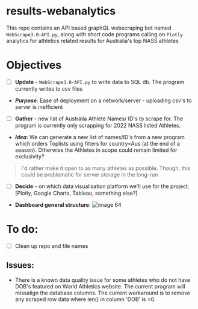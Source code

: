 # results-webanalytics
This repo contains an API based graphQL webscraping bot named `WebScrape3.0-API.py`, along with short code programs calling on `Plotly` analytics for athletics related results for Australia's top NASS athletes

# Objectives
  - [ ] **Update** - `WebScrape3.0-API.py` to write data to SQL db. The program currently writes to csv files
  - **_Purpose_**: Ease of deployment on a network/server - uploading csv's to server is inefficient
  - [ ] **Gather** - new list of Australia Athlete Names/ ID's to scrape for. The program is currently only scrapping for 2022 NASS listed Athletes. 
  - **_Idea_**: We can generate a new list of names/ID's from a new program which orders Toplists using filters for country=Aus (at the end of a season). Otherwise the Athletes in scope could remain limited for exclusivity?
  >I'd rather make it open to as many athletes as possible. Though, this could be problematic for server storage in the long-run
  - [ ] **Decide** - on which data visualisation platform we'll use for the project. [Plotly, Google Charts, Tableau, something else?]
  - **Dashboard general structure**: ![image 64](https://user-images.githubusercontent.com/85177676/226784786-db221e25-9018-4bea-af66-ecd7560909d8.png)

# To do:
- [ ] Clean up repo and file names

## Issues:
- There is a known data quality issue for some athletes who do not have DOB's featured on World Athletics website. The current program will missalign the database columns. The current workaround is to remove any scraped row data where len() in column 'DOB' is =0.  
